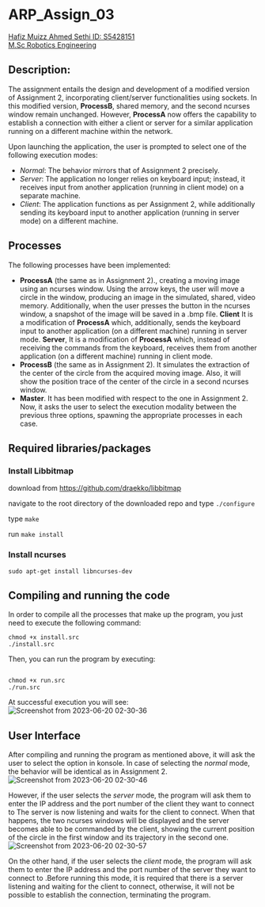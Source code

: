 # ARP_Assign_03

[Hafiz Muizz Ahmed Sethi ID: S5428151](https://github.com/notMuizz)<br>
[M.Sc Robotics Engineering](https://corsi.unige.it/corsi/10635)<br>

## Description:
The assignment entails the design and development of a modified version of Assignment 2, incorporating client/server functionalities using sockets. In this modified version, **ProcessB**, shared memory, and the second ncurses window remain unchanged. However, **ProcessA** now offers the capability to establish a connection with either a client or server for a similar application running on a different machine within the network.

Upon launching the application, the user is prompted to select one of the following execution modes:

- *Normal*: The behavior mirrors that of Assignment 2 precisely.
- *Server*: The application no longer relies on keyboard input; instead, it receives input from another application (running in client mode) on a separate machine.
- *Client*: The application functions as per Assignment 2, while additionally sending its keyboard input to another application (running in server mode) on a different machine.

## Processes

The following processes have been implemented:

- **ProcessA** (the same as in Assignment 2)., creating a moving image using an ncurses window. Using the arrow keys, the user will move a circle in the window, producing an image in the simulated, shared, video memory. Additionally, when the user presses the button in the ncurses window, a snapshot of the image will be saved in a .bmp file. **Client** It is a modification of **ProcessA** which, additionally, sends the keyboard input to another application (on a different machine) running in server mode. **Server**, It is a modification of **ProcessA** which, instead of receiving the commands from the keyboard, receives them from another application (on a different machine) running in client mode.
- **ProcessB** (the same as in Assignment 2). It simulates the extraction of the center of the circle from the acquired moving image. Also, it will show the position trace of the center of the circle in a second ncurses window.
- **Master**. It has been modified with respect to the one in Assignment 2. Now, it asks the user to select the execution modality between the previous three options, spawning the appropriate processes in each case.


## Required libraries/packages
### Install Libbitmap
 
 download from https://github.com/draekko/libbitmap

navigate to the root directory of the downloaded repo and type `./configure`

type `make`

run `make install`

### Install ncurses

```console
sudo apt-get install libncurses-dev
```
## Compiling and running the code
In order to compile all the processes that make up the program, you just need to execute the following command:
```console
chmod +x install.src
./install.src
```

Then, you can run the program by executing:
```console

chmod +x run.src
./run.src
```
At successful execution you will see:
![Screenshot from 2023-06-20 02-30-36](https://github.com/notMuizz/ARP_Assign_03/assets/123844091/5587e10d-542d-4e5f-a221-6fd9c4bc57d4)



## User Interface 
After compiling and running the program as mentioned above, it will ask the user to select the option in konsole. In case of selecting the *normal* mode, the behavior will be identical as in Assignment 2.
![Screenshot from 2023-06-20 02-30-46](https://github.com/notMuizz/ARP_Assign_03/assets/123844091/1bef5381-6598-41e2-8c0a-372a64209bc8)


However, if the user selects the *server* mode, the program will ask them to enter the IP address and the port number of the client they want to connect to  The server is now listening and waits for the client to connect. When that happens, the two ncurses windows will be displayed and the server becomes able to be commanded by the client, showing the current position of the circle in the first window and its trajectory in the second one.
![Screenshot from 2023-06-20 02-30-57](https://github.com/notMuizz/ARP_Assign_03/assets/123844091/600a538f-7439-47d2-983b-c36c7eb4a62a)

On the other hand, if the user selects the *client* mode, the program will ask them to enter the IP address and the port number of the server they want to connect to .Before running this mode, it is required that there is a server listening and waiting for the client to connect, otherwise, it will not be possible to establish the connection, terminating the program. 
